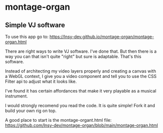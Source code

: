 # montage-organ

## Simple VJ software

To use this app go to: https://lnsy-dev.github.io/montage-organ/montage-organ.html

There are right ways to write VJ software. I've done that. But then there is a way you can that isn't quite "right" but sure is adaptable. That's this software. 

Instead of architecting my video layers properly and creating a canvas with a WebGL context, I give you a video component and tell you to use the CSS Filter api to adjust what it looks like. 

I've found it has certain affordances that make it very playable as a musical instrument. 

I would strongly recomend you read the code. It is quite simple! Fork it and build your own rig on top.

A good place to start is the montage-organt.html file: https://github.com/lnsy-dev/montage-organ/blob/main/montage-organ.html

